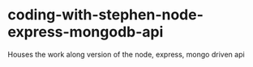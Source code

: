 # coding-with-stephen-node-express-mongodb-api
Houses the work along version of the node, express, mongo driven api
